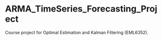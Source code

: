 # ARMA_TimeSeries_Forecasting_Project
 Course project for Optimal Estimation and Kalman Filtering (EML6352). 
